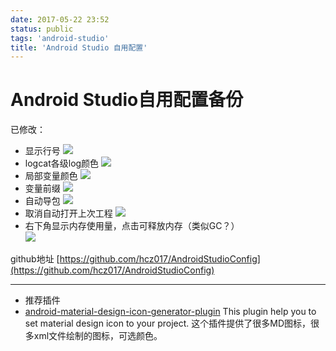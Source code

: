 ```yaml
---
date: 2017-05-22 23:52
status: public
tags: 'android-studio'
title: 'Android Studio 自用配置'
---
```


# Android Studio自用配置备份
已修改：
- 显示行号
  ![](https://codesimple-blog-images.oss-cn-hangzhou.aliyuncs.com/android-studio/_image/AS_config_show_line_number.png)
- logcat各级log颜色
  ![](https://codesimple-blog-images.oss-cn-hangzhou.aliyuncs.com/android-studio/_image/AS_config_logcat_color.png)
- 局部变量颜色
  ![](https://codesimple-blog-images.oss-cn-hangzhou.aliyuncs.com/android-studio/_image/AS_config_color_font_local_variable.png)
- 变量前缀
  ![](https://codesimple-blog-images.oss-cn-hangzhou.aliyuncs.com/android-studio/_image/AS_config_code_style_name_prefix.png)
- 自动导包
  ![](https://codesimple-blog-images.oss-cn-hangzhou.aliyuncs.com/android-studio/_image/AS_config_auto_import.png)
- 取消自动打开上次工程
  ![](https://codesimple-blog-images.oss-cn-hangzhou.aliyuncs.com/android-studio/_image/AS_config_do_not_reopen_last_project_on_startup.png)
- 右下角显示内存使用量，点击可释放内存（类似GC？）  
  ![](https://codesimple-blog-images.oss-cn-hangzhou.aliyuncs.com/android-studio/_image/AS_config_show_memory.png)

github地址 [https://github.com/hcz017/AndroidStudioConfig](https://github.com/hcz017/AndroidStudioConfig)

---
- 推荐插件
- [android-material-design-icon-generator-plugin](https://github.com/konifar/android-material-design-icon-generator-plugin)
  This plugin help you to set material design icon to your project.
  这个插件提供了很多MD图标，很多xml文件绘制的图标，可选颜色。